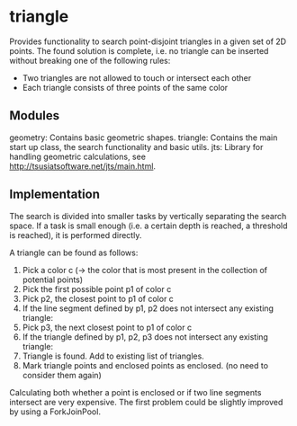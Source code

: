 triangle
========

Provides functionality to search point-disjoint triangles in
a given set of 2D points. The found solution is complete, i.e.
no triangle can be inserted without breaking one of the following rules:
- Two triangles are not allowed to touch or intersect each other
- Each triangle consists of three points of the same color

Modules
-------------
geometry:   Contains basic geometric shapes.
triangle:   Contains the main start up class, the search functionality and basic utils.
jts:        Library for handling geometric calculations, see http://tsusiatsoftware.net/jts/main.html.


Implementation
-------------
The search is divided into smaller tasks by vertically separating the search space.
If a task is small enough (i.e. a certain depth is reached, a threshold is reached),
it is performed directly.

A triangle can be found as follows:

1. Pick a color c (-> the color that is most present in the collection of potential points)
2. Pick the first possible point p1 of color c
3. Pick p2, the closest point to p1 of color c
4. If the line segment defined by p1, p2 does not intersect any existing triangle:
5. Pick p3, the next closest point to p1 of color c
6. If the triangle defined by p1, p2, p3 does not intersect any existing triangle:
7. Triangle is found. Add to existing list of triangles.
8. Mark triangle points and enclosed points as enclosed. (no need to consider them again)

Calculating both whether a point is enclosed or if two line segments
intersect are very expensive. The first problem could be slightly improved
by using a ForkJoinPool.
